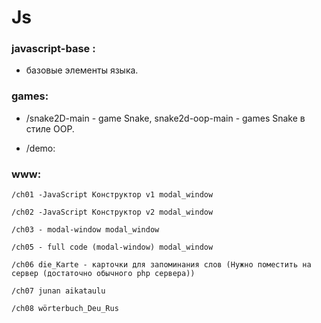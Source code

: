 # Js

### javascript-base :
- базовые элементы языка.

### games: 
- /snake2D-main - game Snake, snake2d-oop-main - games Snake в стиле OOP.

- /demo:

### www:


    /ch01 -JavaScript Конструктор v1 modal_window
    
    /ch02 -JavaScript Конструктор v2 modal_window
    
    /ch03 - modal-window modal_window
    
    /ch05 - full code (modal-window) modal_window

    /ch06 die_Karte - карточки для запоминания слов (Нужно поместить на сервер (достаточно обычного php сервера))

    /ch07 junan aikataulu

    /ch08 wörterbuch_Deu_Rus
